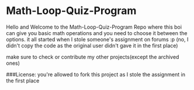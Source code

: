 # Math-Loop-Quiz-Program
Hello and Welcome to the Math-Loop-Quiz-Program Repo where this boi can give you basic math operations and you need to choose it between the options.
it all started when I stole someone's assignment on forums :p (no, I didn't copy the code as the original user didn't gave it in the first place)

make sure to check or contribute my other projects(except the archived ones)

###License:
you're allowed to fork this project as I stole the assignment in the first place 